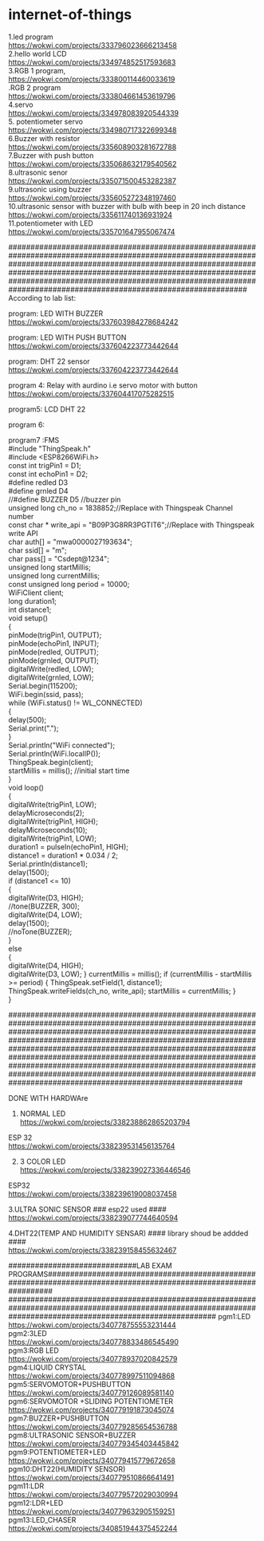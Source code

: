 # internet-of-things





1.led program<br>
https://wokwi.com/projects/333796023666213458<br>
2.hello world LCD<br>
https://wokwi.com/projects/334974852517593683<br>
3.RGB 1 program,<br>
https://wokwi.com/projects/333800114460033619<br>
.RGB 2 program<br>
https://wokwi.com/projects/333804661453619796<br>
4.servo<br>
https://wokwi.com/projects/334978083920544339<br>
5. potentiometer servo<br>
https://wokwi.com/projects/334980717322699348<br>
6.Buzzer  with resistor<br>
https://wokwi.com/projects/335608903281672788<br>
7.Buzzer with push button<br>
https://wokwi.com/projects/335068632179540562<br>
8.ultrasonic senor<br>
https://wokwi.com/projects/335071500453282387<br>
9.ultrasonic using buzzer <br>
https://wokwi.com/projects/335605272348197460<br>
10.ultrasonic sensor with buzzer with bulb with beep in 20  inch distance<br>
https://wokwi.com/projects/335611740136931924<br>
11.potentiometer with LED<br>
https://wokwi.com/projects/335701647955067474<br>




##############################################################################################################################################################################################################################################################################################################################################
According to lab list:<br>


program:  LED WITH BUZZER<br>
https://wokwi.com/projects/337603984278684242<br>

program: LED WITH PUSH BUTTON<br>
https://wokwi.com/projects/337604223773442644<br>

program: DHT 22 sensor<br>
https://wokwi.com/projects/337604223773442644<br>

program 4:  Relay with  aurdino i.e servo motor with button<br>
https://wokwi.com/projects/337604417075282515<br>

program5: LCD DHT 22<br>


program 6: <br>



program7 :FMS<br>
#include "ThingSpeak.h"<br>
#include <ESP8266WiFi.h><br>
const int trigPin1 = D1;<br>
const int echoPin1 = D2;<br>
#define redled D3<br>
#define grnled D4<br>
//#define BUZZER D5 //buzzer pin<br>
unsigned long ch_no = 1838852;//Replace with Thingspeak Channel number<br>
const char * write_api = "B09P3G8RR3PGTIT6";//Replace with Thingspeak write API<br>
char auth[] = "mwa0000027193634";<br>
char ssid[] = "m";<br>
char pass[] = "Csdept@1234";<br>
unsigned long startMillis;<br>
unsigned long currentMillis;<br>
const unsigned long period = 10000;<br>
WiFiClient  client;<br>
long duration1;<br>
int distance1;<br>
void setup()<br>
{<br>
  pinMode(trigPin1, OUTPUT);<br>
  pinMode(echoPin1, INPUT);<br>
  pinMode(redled, OUTPUT);<br>
  pinMode(grnled, OUTPUT);<br>
  digitalWrite(redled, LOW);<br>
  digitalWrite(grnled, LOW);<br>
  Serial.begin(115200);<br>
  WiFi.begin(ssid, pass);<br>
  while (WiFi.status() != WL_CONNECTED)<br>
  {<br>
    delay(500);<br>
    Serial.print(".");<br>
  }<br>
  Serial.println("WiFi connected");<br>
  Serial.println(WiFi.localIP());<br>
  ThingSpeak.begin(client);<br>
  startMillis = millis();  //initial start time<br>
}<br>
void loop()<br>
{<br>
  digitalWrite(trigPin1, LOW);<br>
  delayMicroseconds(2);<br>
  digitalWrite(trigPin1, HIGH);<br>
  delayMicroseconds(10);<br>
  digitalWrite(trigPin1, LOW);<br>
  duration1 = pulseIn(echoPin1, HIGH);<br>
  distance1 = duration1 * 0.034 / 2;<br>
  Serial.println(distance1);<br>
  delay(1500);<br>
  if (distance1 <= 10)<br>
  {<br>
    digitalWrite(D3, HIGH);<br>
    //tone(BUZZER, 300);<br>
    digitalWrite(D4, LOW);<br>
    delay(1500);<br>
    //noTone(BUZZER);<br>
  }<br>
  else<br>
  {<br>
    digitalWrite(D4, HIGH);<br>
    digitalWrite(D3, LOW);
  }
  currentMillis = millis();
  if (currentMillis - startMillis >= period)
  {
    ThingSpeak.setField(1, distance1);
    ThingSpeak.writeFields(ch_no, write_api);
    startMillis = currentMillis;
    }<br>
}














































#####################################################################################################################################################################################################################################################################################################################################################################################################################################################################################################################

DONE WITH HARDWAre


1. NORMAL LED<br>
https://wokwi.com/projects/338238862865203794<br>

ESP 32<br>
https://wokwi.com/projects/338239531456135764<br>

2. 3 COLOR  LED<br>
https://wokwi.com/projects/338239027336446546 <br>

ESP32<br>
https://wokwi.com/projects/338239619008037458<br>

3.ULTRA SONIC SENSOR  ### esp22 used ####<br>
https://wokwi.com/projects/338239077744640594<br>

4.DHT22(TEMP AND HUMIDITY SENSAR)  #### library shoud be addded  ####<br>
https://wokwi.com/projects/338239158455632467<br>

#############################LAB EXAM PROGRAMS#################################################################################################################
###############################################################################################################################################################
pgm1:LED<br>
https://wokwi.com/projects/340778755553231444<br>
pgm2:3LED<br>
https://wokwi.com/projects/340778833486545490<br>
pgm3:RGB LED<br>
https://wokwi.com/projects/340778937020842579<br>
pgm4:LIQUID CRYSTAL<br>
https://wokwi.com/projects/340778997511094868<br>
pgm5:SERVOMOTOR+PUSHBUTTON<br>
https://wokwi.com/projects/340779126089581140<br>
pgm6:SERVOMOTOR +SLIDING POTENTIOMETER<br>
https://wokwi.com/projects/340779191873045074<br>
pgm7:BUZZER+PUSHBUTTON<br>
https://wokwi.com/projects/340779285654536788<br>
pgm8:ULTRASONIC SENSOR+BUZZER<br>
https://wokwi.com/projects/340779345403445842<br>
pgm9:POTENTIOMETER+LED<br>
https://wokwi.com/projects/340779415779672658<br>
pgm10:DHT22(HUMIDITY SENSOR)<br>
https://wokwi.com/projects/340779510866641491<br>
pgm11:LDR<br>
https://wokwi.com/projects/340779572029030994<br>
pgm12:LDR+LED<br>
https://wokwi.com/projects/340779632905159251<br>
pgm13:LED_CHASER<br>
https://wokwi.com/projects/340851944375452244<br>
